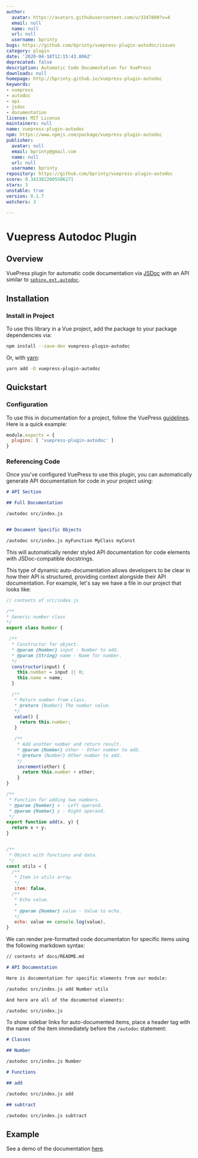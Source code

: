 ```yaml
---
author:
  avatar: https://avatars.githubusercontent.com/u/3347800?v=4
  email: null
  name: null
  url: null
  username: bprinty
bugs: https://github.com/bprinty/vuepress-plugin-autodoc/issues
category: plugin
date: '2020-04-18T12:15:43.806Z'
deprecated: false
description: Automatic Code Documentation for VuePress
downloads: null
homepage: http://bprinty.github.io/vuepress-plugin-autodoc
keywords:
- vuepress
- autodoc
- api
- jsdoc
- documentation
license: MIT License
maintainers: null
name: vuepress-plugin-autodoc
npm: https://www.npmjs.com/package/vuepress-plugin-autodoc
publisher:
  avatar: null
  email: bprinty@gmail.com
  name: null
  url: null
  username: bprinty
repository: https://github.com/bprinty/vuepress-plugin-autodoc
score: 0.3413822005506271
stars: 3
unstable: true
version: 0.1.7
watchers: 3

---
```


# Vuepress Autodoc Plugin

## Overview

VuePress plugin for automatic code documentation via [JSDoc](https://jsdoc.app/) with an API similar to [`sphinx.ext.autodoc`](http://www.sphinx-doc.org/en/master/usage/extensions/autodoc.html).


## Installation

### Install in Project

To use this library in a Vue project, add the package to your package dependencies via:

```bash
npm install --save-dev vuepress-plugin-autodoc
```

Or, with [yarn](https://yarnpkg.com/):

```bash
yarn add -D vuepress-plugin-autodoc
```


## Quickstart

### Configuration

To use this in documentation for a project, follow the VuePress [guidelines](https://vuepress.vuejs.org/plugin/using-a-plugin.html#use-plugins-from-a-dependency). Here is a quick example:

```javascript
module.exports = {
  plugins: [ 'vuepress-plugin-autodoc' ]
}
```

### Referencing Code

Once you've configured VuePress to use this plugin, you can automatically generate API documentation for code in your project using:


```markdown
# API Section

## Full Documentation

/autodoc src/index.js


## Document Specific Objects

/autodoc src/index.js myFunction MyClass myConst

```

This will automatically render styled API documentation for code elements with JSDoc-compatible docstrings.

This type of dynamic auto-documentation allows developers to be clear in how their API is structured, providing context alongside their API documentation. For example, let's say we have a file in our project that looks like:

```javascript
// contents of src/index.js

/**
* Generic number class
*/
export class Number {

 /**
  * Constructor for object.
  * @param {Number} input - Number to add.
  * @param {String} name - Name for number.
  */
  constructor(input) {
    this.number = input || 0;
    this.name = name;
  }

  /**
   * Return number from class.
   * @return {Number} The number value.
   */
   value() {
     return this.number;
   }

   /**
    * Add another number and return result.
    * @param {Number} other - Other number to add.
    * @return {Number} Other number to add.
    */
    increment(other) {
      return this.number + other;
    }
}

/**
 * Function for adding two numbers.
 * @param {Number} x - Left operand.
 * @param {Number} y - Right operand.
 */
export function add(x, y) {
  return x + y;
}


/**
 * Object with functions and data.
 */
const utils = {
  /**
   * Item in utils array.
   */
   item: false,
  /**
   * Echo value.
   *
   * @param {Number} value - Value to echo.
   */
   echo: value => console.log(value),
}
```

We can render pre-formatted code documentaton for specific items using the following markdown syntax:

```markdown
// contents of docs/README.md

# API Documentation

Here is documentation for specific elements from our module:

/autodoc src/index.js add Number utils

And here are all of the documented elements:

/autodoc src/index.js

```

To show sidebar links for auto-documented items, place a header tag with the name of the item immediately before the `/autodoc` statement:

```markdown
# Classes

## Number

/autodoc src/index.js Number

# Functions

## add

/autodoc src/index.js add

## subtract

/autodoc src/index.js subtract

```

## Example

See a demo of the documentation [here](https://bprinty.github.io/vuepress-plugin-autodoc/#example).
